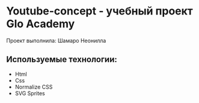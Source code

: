 # Youtube-concept - учебный проект Glo Academy
Проект выполнила: Шамаро Неонилла

## Используемые технологии: 
- Html
- Css
- Normalize CSS
- SVG Sprites
